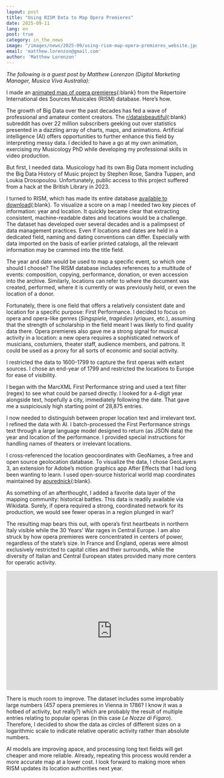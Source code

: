 ```yaml
---
layout: post
title: "Using RISM Data to Map Opera Premieres"
date: 2025-09-11
lang: en
post: true
category: in_the_news
image: "/images/news/2025-09/using-rism-map-opera-premieres_website.jpg"
email: 'matthew.lorenzon@gmail.com'
author: 'Matthew Lorenzon'
---
```


_The following is a guest post by Matthew Lorenzon (Digital Marketing Manager, Musica Viva Australia):_

I made an [animated map of opera premieres](https://www.youtube.com/watch?v=Kcf_H5wx1jc){:blank} from the Répertoire International des Sources Musicales (RISM) database. Here’s how.

The growth of Big Data over the past decades has fed a wave of professional and amateur content creators. The [r/dataisbeautiful](https://www.reddit.com/r/dataisbeautiful){:blank} subreddit has over 22 million subscribers geeking out over statistics presented in a dazzling array of charts, maps, and animations. Artificial intelligence (AI) offers opportunities to further enhance this field by interpreting messy data. I decided to have a go at my own animation, exercising my Musicology PhD while developing my professional skills in video production.

But first, I needed data. Musicology had its own Big Data moment including the Big Data History of Music project by Stephen Rose, Sandra Tuppen, and Loukia Drosopoulou. Unfortunately, public access to this project suffered from a hack at the British Library in 2023.

I turned to RISM, which has made its entire database [available to download](https://rism.digital/exports/index.html){:blank}. To visualize a score on a map I needed two key pieces of information: year and location. It quickly became clear that extracting consistent, machine-readable dates and locations would be a challenge. The dataset has developed over several decades and is a palimpsest of data management practices. Even if locations and dates are held in a dedicated field, naming and dating conventions can differ. Especially with data imported on the basis of earlier printed catalogs, all the relevant information may be crammed into the title field.

The year and date would be used to map a specific event, so which one should I choose? The RISM database includes references to a multitude of events: composition, copying, performance, donation, or even accession into the archive. Similarly, locations can refer to where the document was created, performed, where it is currently or was previously held, or even the location of a donor.

Fortunately, there is one field that offers a relatively consistent date and location for a specific purpose: First Performance. I decided to focus on opera and opera-like genres (_Singspiele_, _tragédies lyriques_, etc.), assuming that the strength of scholarship in the field meant I was likely to find quality data there. Opera premieres also gave me a strong signal for musical activity in a location: a new opera requires a sophisticated network of musicians, costumiers, theater staff, audience members, and patrons. It could be used as a proxy for all sorts of economic and social activity.

I restricted the data to 1600-1799 to capture the first operas with extant sources. I chose an end-year of 1799 and restricted the locations to Europe for ease of visibility. 

I began with the MarcXML First Performance string and used a text filter (regex) to see what could be parsed directly. I looked for a 4-digit year alongside text, hopefully a city, immediately following the date. That gave me a suspiciously high starting point of 28,875 entries.

I now needed to distinguish between proper location text and irrelevant text. I refined the data with AI. I batch-processed the First Performance strings text through a large language model designed to return (as JSON data) the year and location of the performance. I provided special instructions for handling names of theaters or irrelevant locations.

I cross-referenced the location geocoordinates with GeoNames, a free and open source geolocation database. To visualize the data, I chose GeoLayers 3, an extension for Adobe’s motion graphics app After Effects that I had long been wanting to learn. I used open-source historical world map coordinates maintained by [aourednick](https://github.com/aourednik/historical-basemaps){:blank}.

As something of an afterthought, I added a favorite data layer of the mapping community: historical battles. This data is readily available via Wikidata. Surely, if opera required a strong, coordinated network for its production, we would see fewer operas in a region plunged in war?

The resulting map bears this out, with opera’s first heartbeats in northern Italy visible while the 30 Years’ War rages in Central Europe. I am also struck by how opera premieres were concentrated in centers of power, regardless of the state’s size. In France and England, operas were almost exclusively restricted to capital cities and their surrounds, while the diversity of Italian and Central European states provided many more centers for operatic activity.

<iframe width="560" height="315" src="https://www.youtube.com/embed/A2WdjyKQ57A" frameborder="0" allowfullscreen></iframe>


There is much room to improve. The dataset includes some improbably large numbers (457 opera premieres in Vienna in 1786? I know it was a hotbed of activity, but really?) which are probably the result of multiple entries relating to popular operas (in this case _Le Nozze di Figaro_). Therefore, I decided to show the data as circles of different sizes on a logarithmic scale to indicate relative operatic activity rather than absolute numbers.

AI models are improving apace, and processing long text fields will get cheaper and more reliable. Already, repeating this process would render a more accurate map at a lower cost. I look forward to making more when RISM updates its location authorities next year.
